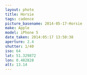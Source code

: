 ```yaml
---
layout: photo
title: Horsie
tags: cadence
picture_basename: 2014-05-17-Horsie
make: Apple
model: iPhone 5
date_taken: 2014:05:17 13:50:38
aperture: 2.4
shutter: 1/40
iso: 64
lat: 51.329872
lon: 0.482828
alt: 13.14
---
```



